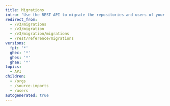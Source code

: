```yaml
---
title: Migrations
intro: 'Use the REST API to migrate the repositories and users of your organization from {% data variables.product.prodname_dotcom_the_website %} to {% data variables.product.prodname_ghe_server %}.'
redirect_from:
  - /v3/migrations
  - /v3/migration
  - /v3/migration/migrations
  - /rest/reference/migrations
versions:
  fpt: '*'
  ghec: '*'
  ghes: '*'
  ghae: '*'
topics:
  - API
children:
  - /orgs
  - /source-imports
  - /users
autogenerated: true
---
```




<!-- Content after this section is automatically generated -->
